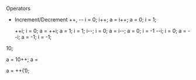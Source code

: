 Operators

- Increment/Decrement
    ++, --
        i = 0;
    i++; 
        a = i++;
        a = 0;
        i = 1;

    ++i;
        i = 0;
        a = ++i;
        a = 1;
        i = 1;
    i--;
        i = 0;
        a = i--;
        a = 0;
        i = -1
    --i;
        i = 0;
        a = --i;
        a = -1;
        i = -1;

10;

a = 10++;
a = 

a = ++(1);


